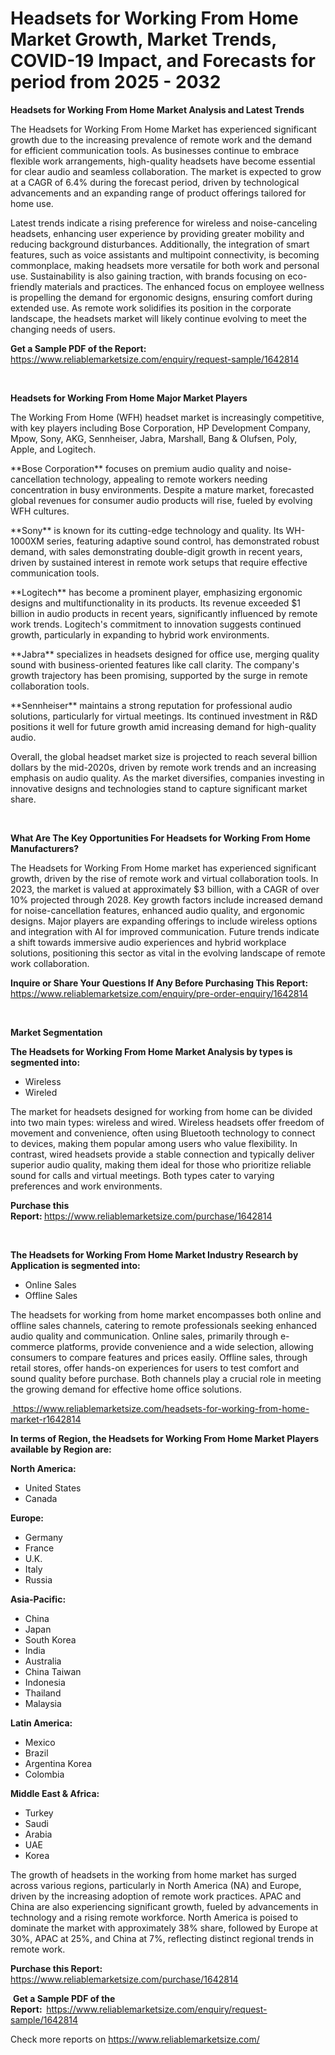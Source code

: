 <p><h1>Headsets for Working From Home Market Growth, Market Trends, COVID-19 Impact, and Forecasts for period from 2025 - 2032</h1></p><p><strong>Headsets for Working From Home Market Analysis and Latest Trends</strong></p>
<p><p>The Headsets for Working From Home Market has experienced significant growth due to the increasing prevalence of remote work and the demand for efficient communication tools. As businesses continue to embrace flexible work arrangements, high-quality headsets have become essential for clear audio and seamless collaboration. The market is expected to grow at a CAGR of 6.4% during the forecast period, driven by technological advancements and an expanding range of product offerings tailored for home use. </p><p>Latest trends indicate a rising preference for wireless and noise-canceling headsets, enhancing user experience by providing greater mobility and reducing background disturbances. Additionally, the integration of smart features, such as voice assistants and multipoint connectivity, is becoming commonplace, making headsets more versatile for both work and personal use. Sustainability is also gaining traction, with brands focusing on eco-friendly materials and practices. The enhanced focus on employee wellness is propelling the demand for ergonomic designs, ensuring comfort during extended use. As remote work solidifies its position in the corporate landscape, the headsets market will likely continue evolving to meet the changing needs of users.</p></p>
<p><strong>Get a Sample PDF of the Report:&nbsp;</strong> <a href="https://www.reliablemarketsize.com/enquiry/request-sample/1642814?utm_campaign=1884&utm_medium=2&utm_source=Github&utm_content=ia&utm_term=07022025&utm_id=headsets-for-working-from-home">https://www.reliablemarketsize.com/enquiry/request-sample/1642814</a></p>
<p>&nbsp;</p>
<p><strong>Headsets for Working From Home Major Market Players</strong></p>
<p><p>The Working From Home (WFH) headset market is increasingly competitive, with key players including Bose Corporation, HP Development Company, Mpow, Sony, AKG, Sennheiser, Jabra, Marshall, Bang & Olufsen, Poly, Apple, and Logitech. </p><p>**Bose Corporation** focuses on premium audio quality and noise-cancellation technology, appealing to remote workers needing concentration in busy environments. Despite a mature market, forecasted global revenues for consumer audio products will rise, fueled by evolving WFH cultures.</p><p>**Sony** is known for its cutting-edge technology and quality. Its WH-1000XM series, featuring adaptive sound control, has demonstrated robust demand, with sales demonstrating double-digit growth in recent years, driven by sustained interest in remote work setups that require effective communication tools.</p><p>**Logitech** has become a prominent player, emphasizing ergonomic designs and multifunctionality in its products. Its revenue exceeded $1 billion in audio products in recent years, significantly influenced by remote work trends. Logitech's commitment to innovation suggests continued growth, particularly in expanding to hybrid work environments.</p><p>**Jabra** specializes in headsets designed for office use, merging quality sound with business-oriented features like call clarity. The company's growth trajectory has been promising, supported by the surge in remote collaboration tools.</p><p>**Sennheiser** maintains a strong reputation for professional audio solutions, particularly for virtual meetings. Its continued investment in R&D positions it well for future growth amid increasing demand for high-quality audio.</p><p>Overall, the global headset market size is projected to reach several billion dollars by the mid-2020s, driven by remote work trends and an increasing emphasis on audio quality. As the market diversifies, companies investing in innovative designs and technologies stand to capture significant market share.</p></p>
<p>&nbsp;</p>
<p><strong>What Are The Key Opportunities For Headsets for Working From Home Manufacturers?</strong></p>
<p><p>The Headsets for Working From Home market has experienced significant growth, driven by the rise of remote work and virtual collaboration tools. In 2023, the market is valued at approximately $3 billion, with a CAGR of over 10% projected through 2028. Key growth factors include increased demand for noise-cancellation features, enhanced audio quality, and ergonomic designs. Major players are expanding offerings to include wireless options and integration with AI for improved communication. Future trends indicate a shift towards immersive audio experiences and hybrid workplace solutions, positioning this sector as vital in the evolving landscape of remote work collaboration.</p></p>
<p><strong>Inquire or Share Your Questions If Any Before Purchasing This Report:</strong> <a href="https://www.reliablemarketsize.com/enquiry/pre-order-enquiry/1642814?utm_campaign=1884&utm_medium=2&utm_source=Github&utm_content=ia&utm_term=07022025&utm_id=headsets-for-working-from-home">https://www.reliablemarketsize.com/enquiry/pre-order-enquiry/1642814</a></p>
<p>&nbsp;</p>
<p><strong>Market Segmentation</strong></p>
<p><strong>The Headsets for Working From Home Market Analysis by types is segmented into:</strong></p>
<p><ul><li>Wireless</li><li>Wireled</li></ul></p>
<p><p>The market for headsets designed for working from home can be divided into two main types: wireless and wired. Wireless headsets offer freedom of movement and convenience, often using Bluetooth technology to connect to devices, making them popular among users who value flexibility. In contrast, wired headsets provide a stable connection and typically deliver superior audio quality, making them ideal for those who prioritize reliable sound for calls and virtual meetings. Both types cater to varying preferences and work environments.</p></p>
<p><strong>Purchase this Report:&nbsp;</strong><a href="https://www.reliablemarketsize.com/purchase/1642814?utm_campaign=1884&utm_medium=2&utm_source=Github&utm_content=ia&utm_term=07022025&utm_id=headsets-for-working-from-home">https://www.reliablemarketsize.com/purchase/1642814</a></p>
<p>&nbsp;</p>
<p><strong>The Headsets for Working From Home Market Industry Research by Application is segmented into:</strong></p>
<p><ul><li>Online Sales</li><li>Offline Sales</li></ul></p>
<p><p>The headsets for working from home market encompasses both online and offline sales channels, catering to remote professionals seeking enhanced audio quality and communication. Online sales, primarily through e-commerce platforms, provide convenience and a wide selection, allowing consumers to compare features and prices easily. Offline sales, through retail stores, offer hands-on experiences for users to test comfort and sound quality before purchase. Both channels play a crucial role in meeting the growing demand for effective home office solutions.</p></p>
<p><a href="https://www.reliablemarketsize.com/headsets-for-working-from-home-market-r1642814?utm_campaign=1884&utm_medium=2&utm_source=Github&utm_content=ia&utm_term=07022025&utm_id=headsets-for-working-from-home">&nbsp;https://www.reliablemarketsize.com/headsets-for-working-from-home-market-r1642814</a></p>
<p><strong>In terms of Region, the Headsets for Working From Home Market Players available by Region are:</strong></p>
<p>
    <p> <strong> North America: </strong>
        <ul>
            <li>United States</li>
            <li>Canada</li>
        </ul>
        </p> 
    <p> <strong> Europe: </strong>
        <ul>
            <li>Germany</li>
            <li>France</li>
            <li>U.K.</li>
            <li>Italy</li>
            <li>Russia</li>
        </ul>
        </p> 
    <p> <strong> Asia-Pacific: </strong>
        <ul>
            <li>China</li>
            <li>Japan</li>
            <li>South Korea</li>
            <li>India</li>
            <li>Australia</li>
            <li>China Taiwan</li>
            <li>Indonesia</li>
            <li>Thailand</li>
            <li>Malaysia</li>
        </ul>
        </p> 
    <p> <strong> Latin America: </strong>
        <ul>
            <li>Mexico</li>
            <li>Brazil</li>
            <li>Argentina Korea</li>
            <li>Colombia</li>
        </ul>
        </p> 
    <p> <strong> Middle East & Africa: </strong>
        <ul>
            <li>Turkey</li>
            <li>Saudi</li>
            <li>Arabia</li>
            <li>UAE</li>
            <li>Korea</li>
        </ul>
    </p>
    </p>
<p><p>The growth of headsets in the working from home market has surged across various regions, particularly in North America (NA) and Europe, driven by the increasing adoption of remote work practices. APAC and China are also experiencing significant growth, fueled by advancements in technology and a rising remote workforce. North America is poised to dominate the market with approximately 38% share, followed by Europe at 30%, APAC at 25%, and China at 7%, reflecting distinct regional trends in remote work.</p></p>
<p><strong>Purchase this Report: </strong><a href="https://www.reliablemarketsize.com/purchase/1642814?utm_campaign=1884&utm_medium=2&utm_source=Github&utm_content=ia&utm_term=07022025&utm_id=headsets-for-working-from-home">https://www.reliablemarketsize.com/purchase/1642814</a></p>
<p>&nbsp;<strong>Get a Sample PDF of the Report:&nbsp;&nbsp;</strong><a href="https://www.reliablemarketsize.com/enquiry/request-sample/1642814?utm_campaign=1884&utm_medium=2&utm_source=Github&utm_content=ia&utm_term=07022025&utm_id=headsets-for-working-from-home">https://www.reliablemarketsize.com/enquiry/request-sample/1642814</a></p>
<p><strong></strong></p>
<p>Check more reports on <a href="https://www.reliablemarketsize.com/?utm_campaign=1884&utm_medium=2&utm_source=Github&utm_content=ia&utm_term=07022025&utm_id=headsets-for-working-from-home">https://www.reliablemarketsize.com/</a></p>